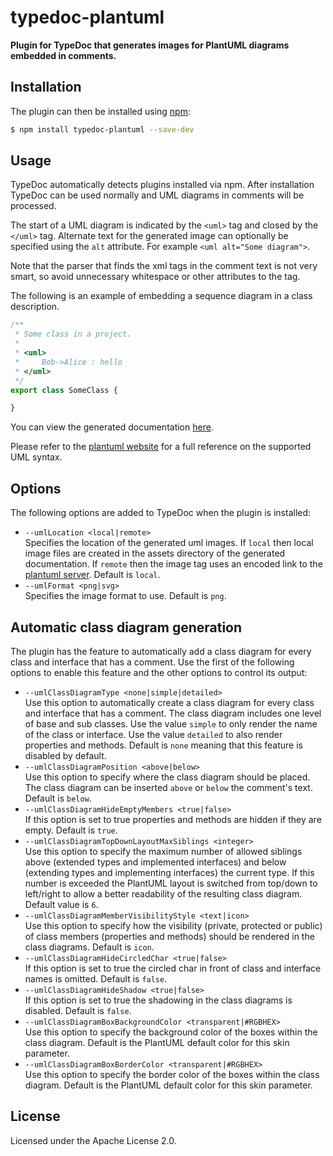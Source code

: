 # typedoc-plantuml
**Plugin for TypeDoc that generates images for PlantUML diagrams embedded in comments.**

## Installation

The plugin can then be installed using [npm](https://www.npmjs.com/):
 
```sh
$ npm install typedoc-plantuml --save-dev
```

## Usage

TypeDoc automatically detects plugins installed via npm. After installation TypeDoc can be used normally and UML 
diagrams in comments will be processed. 

The start of a UML diagram is indicated by the `<uml>` tag and closed by the `</uml>` tag. Alternate text for the
generated image can optionally be specified using the `alt` attribute. For example `<uml alt="Some diagram">`.

Note that the parser that finds the xml tags in the comment text is not very smart, so avoid unnecessary whitespace or 
other attributes to the tag.

The following is an example of embedding a sequence diagram in a class description.
  
```typescript
/**
 * Some class in a project.
 *
 * <uml>
 *     Bob->Alice : hello
 * </uml>
 */
export class SomeClass {

}
```

You can view the generated documentation [here](https://rawgit.com/artifacthealth/typedoc-plantuml/master/tests/baselines/reference/basic/classes/someclass.html).

Please refer to the [plantuml website](http://plantuml.com/) for a full reference on the supported UML syntax.

## Options

The following options are added to TypeDoc when the plugin is installed:

* `--umlLocation <local|remote>`<br> 
  Specifies the location of the generated uml images. If `local` then local image files are created in the assets 
  directory of the generated documentation. If `remote` then the image tag uses an encoded link to the
  [plantuml server](http://www.plantuml.com/plantuml/). Default is `local`.
* `--umlFormat <png|svg>`<br>
  Specifies the image format to use. Default is `png`.

## Automatic class diagram generation

The plugin has the feature to automatically add a class diagram for every class and interface that has a comment.
Use the first of the following options to enable this feature and the other options to control its output:

* `--umlClassDiagramType <none|simple|detailed>`<br>
  Use this option to automatically create a class diagram for every class and interface that has a comment.
  The class diagram includes one level of base and sub classes. Use the value `simple` to only render the name
  of the class or interface. Use the value `detailed` to also render properties and methods.
  Default is `none` meaning that this feature is disabled by default.
* `--umlClassDiagramPosition <above|below>`<br>
  Use this option to specify where the class diagram should be placed.
  The class diagram can be inserted `above` or `below` the comment's text. Default is `below`.
* `--umlClassDiagramHideEmptyMembers <true|false>`<br>
  If this option is set to true properties and methods are hidden if they are empty. Default is `true`.
* `--umlClassDiagramTopDownLayoutMaxSiblings <integer>`<br>
  Use this option to specify the maximum number of allowed siblings above (extended types and implemented interfaces)
  and below (extending types and implementing interfaces) the current type. If this number is exceeded the PlantUML
  layout is switched from top/down to left/right to allow a better readability of the resulting class diagram.
  Default value is `6`.
* `--umlClassDiagramMemberVisibilityStyle <text|icon>`<br>
  Use this option to specify how the visibility (private, protected or public) of class members (properties and methods)
  should be rendered in the class diagrams. Default is `icon`.
* `--umlClassDiagramHideCircledChar <true|false>`<br>
  If this option is set to true the circled char in front of class and interface names is omitted. Default is `false`.
* `--umlClassDiagramHideShadow <true|false>`<br>
  If this option is set to true the shadowing in the class diagrams is disabled. Default is `false`.
* `--umlClassDiagramBoxBackgroundColor <transparent|#RGBHEX>`<br>
  Use this option to specify the background color of the boxes within the class diagram.
  Default is the PlantUML default color for this skin parameter.
* `--umlClassDiagramBoxBorderColor <transparent|#RGBHEX>`<br>
  Use this option to specify the border color of the boxes within the class diagram.
  Default is the PlantUML default color for this skin parameter.

## License

Licensed under the Apache License 2.0.  
